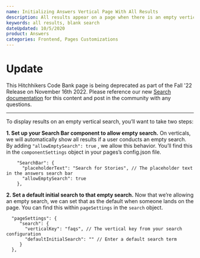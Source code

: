 ```yaml
---
name: Initializing Answers Vertical Page With All Results
description: All results appear on a page when there is an empty vertical search
keywords: all results, blank search
dateUpdated: 10/5/2020
product: Answers
categories: Frontend, Pages Customizations
---
```


# Update
This Hitchhikers Code Bank page is being deprecated as part of the Fall '22 Release on November 16th 2022. Please reference our new [Search documentation](https://hitchhikers.yext.com/docs/search) for this content and post in the community with any questions.

---

To display results on an empty vertical search, you’ll want to take two steps:

**1. Set up your Search Bar component to allow empty search.**
On verticals, we will automatically show all results if a user conducts an empty search. By adding `"allowEmptySearch": true` , we allow this behavior. You’ll find this in the `componentSettings` object in your pages’s config.json file.

```
    "SearchBar": {
      "placeholderText": "Search for Stories", // The placeholder text in the answers search bar
      "allowEmptySearch": true
    },
```

**2. Set a default initial search to that empty search.**
Now that we’re allowing an empty search, we can set that as the default when someone lands on the page. You can find this within `pageSettings` in the `search` object.

```
  "pageSettings": {
     "search": {
       "verticalKey": "faqs", // The vertical key from your search configuration
       "defaultInitialSearch": "" // Enter a default search term
     }
  },  
```
